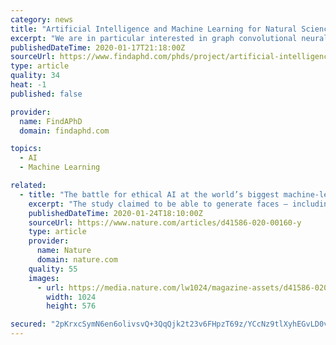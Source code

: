 ```yaml
---
category: news
title: "Artificial Intelligence and Machine Learning for Natural Sciences"
excerpt: "We are in particular interested in graph convolutional neural networks or generative methods such as GANs ... The candidate will be paid according to TV-L E13 (100%). The position is funded by the Artificial Intelligence program of Baden Württemberg („Künstliche Intelligenz Baden-Württemberg“ (KI-BW).)"
publishedDateTime: 2020-01-17T21:18:00Z
sourceUrl: https://www.findaphd.com/phds/project/artificial-intelligence-and-machine-learning-for-natural-sciences/?p118384
type: article
quality: 34
heat: -1
published: false

provider:
  name: FindAPhD
  domain: findaphd.com

topics:
  - AI
  - Machine Learning

related:
  - title: "The battle for ethical AI at the world’s biggest machine-learning conference"
    excerpt: "The study claimed to be able to generate faces — including aspects of a person’s age, gender and ethnicity — on the basis of voices. Machine-learning scientists criticized it on Twitter as being transphobic and pseudoscientific. One solution could be to introduce ethical review at conferences. NeurIPS 2019 included for the first time a ..."
    publishedDateTime: 2020-01-24T18:10:00Z
    sourceUrl: https://www.nature.com/articles/d41586-020-00160-y
    type: article
    provider:
      name: Nature
      domain: nature.com
    quality: 55
    images:
      - url: https://media.nature.com/lw1024/magazine-assets/d41586-020-00160-y/d41586-020-00160-y_17582428.jpg
        width: 1024
        height: 576

secured: "2pKrxcSymN6en6olivsvQ+3QqQjk2t23v6FHpzT69z/YCcNz9tlXyhEGvLD0v/sTbrO8qWO7+5kKkmWNgaO4TT1d9MrzwS3RuvPCbRUCe21GhOVEuk7HhdFXJSf+aAIiqjglcjdQt2X9vZpkPsaL2ABpcllPxLAPQ9NqMzgyywf8aMQGyI6tqe88X0hBJ5JnF1XVod+dctsEr0ha5H4jz9tkBve2jpoTV+NhSehVNyGg7dFH6NTxgoFH9FkAonQiBChjIlrAp6BQvoyKCEUAUnTwxitgsHmuQT4Ig+anuGGwPeqqH76d8kagPKZy/pA6q+O8Dj3YroqfN8gj6e9mkZAt6seDQyL3tOcpfkTbIrLNlMKg/hQdPhE/bD/tvcLowbxdoDN3KTXqU/7e2AM/ekCw7NlmQRWuVP8R3fCXzlkQb0B6AWFZqDjMtAIQG2tUu0/z53yWFMVBM8nI/EZ12R5P2ykHv28o1VmDbgTJA1k=;A5DMqiw+PYwyaw/Us8vSSA=="
---
```


